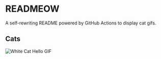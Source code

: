 # READMEOW

A self-rewriting README powered by GitHub Actions to display cat gifs.

## Cats

![White Cat Hello GIF](https://media1.giphy.com/media/v1.Y2lkPTlhY2QwMmRhdmVzdG83bXM0NmN3aDZhaXJpMWt2dnZodGphZ3N0OWd2MmdrdXFmayZlcD12MV9naWZzX3NlYXJjaCZjdD1n/vFKqnCdLPNOKc/200.gif)
